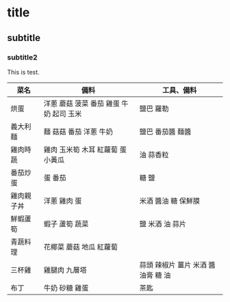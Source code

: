 # title
## subtitle
### subtitle2
This is test.

| 菜名 | 備料 | 工具、備料 |
| -------- | -------- | -------- |
|烘蛋|洋蔥 蘑菇 菠菜 番茄 雞蛋 牛奶 起司 玉米|鹽巴 羅勒|
|義大利麵|麵 菇菇 番茄 洋蔥 牛奶|鹽巴 番茄醬 麵醬|
|雞肉時蔬|雞肉 玉米筍 木耳 紅蘿蔔 蛋 小黃瓜|油 蒜香粒|
|番茄炒蛋|蛋 番茄|糖 鹽|
|雞肉親子丼|洋蔥 雞肉 蛋|米酒 醬油 糖 保鮮膜|
|鮮蝦蘆筍|蝦子 蘆筍 蔬菜|鹽 米酒 油 蒜片|
|青蔬料理|花椰菜 蘑菇 地瓜 紅蘿蔔||
|三杯雞|雞腿肉 九層塔|蒜頭 辣椒片 薑片 米酒 醬油膏 糖 油|
|布丁|牛奶 砂糖 雞蛋|茶匙|
